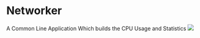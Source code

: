
# Networker

A Common Line Application Which builds the CPU Usage and Statistics
![](https://i.ibb.co/k5WLdsZ/netoworker.jpg)

